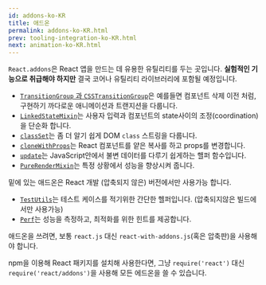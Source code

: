 ```yaml
---
id: addons-ko-KR
title: 애드온
permalink: addons-ko-KR.html
prev: tooling-integration-ko-KR.html
next: animation-ko-KR.html
---
```


`React.addons`은 React 앱을 만드는 데 유용한 유틸리티를 두는 곳입니다. **실험적인 기능으로 취급해야 하지만** 결국 코어나 유틸리티 라이브러리에 포함될 예정입니다.

- [`TransitionGroup` 과 `CSSTransitionGroup`](animation-ko-KR.html)은 예를들면 컴포넌트 삭제 이전 처럼, 구현하기 까다로운 애니메이션과 트랜지션을 다룹니다.
- [`LinkedStateMixin`](two-way-binding-helpers-ko-KR.html)는 사용자 입력과 컴포넌트의 state사이의 조정(coordination)을 단순화 합니다.
- [`classSet`](class-name-manipulation-ko-KR.html)는 좀 더 알기 쉽게 DOM `class` 스트링을 다룹니다.
- [`cloneWithProps`](clone-with-props-ko-KR.html)는 React 컴포넌트를 얕은 복사를 하고 props를 변경합니다.
- [`update`](update-ko-KR.html)는 JavaScript안에서 불변 데이터를 다루기 쉽게하는 핼퍼 함수입니다.
- [`PureRenderMixin`](pure-render-mixin-ko-KR.html)는 특정 상황에서 성능을 향상시켜 줍니다.

밑에 있는 애드온은 React 개발 (압축되지 않은) 버전에서만 사용가능 합니다.

- [`TestUtils`](test-utils-ko-KR.html)는 테스트 케이스를 적기위한 간단한 헬퍼입니다. (압축되지않은 빌드에서만 사용가능)
- [`Perf`](perf-ko-KR.html)는 성능을 측정하고, 최적화를 위한 힌트를 제공합니다.

애드온을 쓰려면, 보통 `react.js` 대신 `react-with-addons.js`(혹은 압축판)을 사용해야 합니다.

npm을 이용해 React 패키지를 설치해 사용한다면, 그냥 `require('react')` 대신 `require('react/addons')`을 사용해 모든 에드온을 쓸 수 있습니다.
